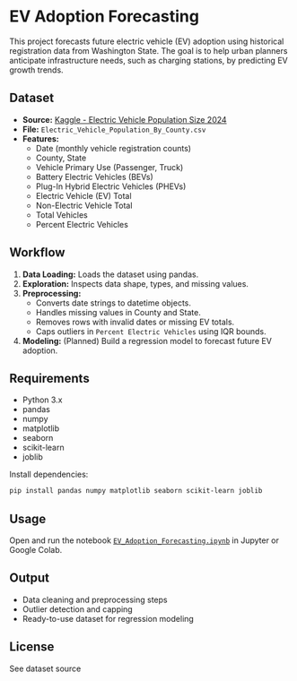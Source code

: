 # EV Adoption Forecasting

This project forecasts future electric vehicle (EV) adoption using historical registration data from Washington State. The goal is to help urban planners anticipate infrastructure needs, such as charging stations, by predicting EV growth trends.

## Dataset

- **Source:** [Kaggle - Electric Vehicle Population Size 2024](https://www.kaggle.com/datasets/sahirmaharajj/electric-vehicle-population-size-2024/data)
- **File:** `Electric_Vehicle_Population_By_County.csv`
- **Features:**
  - Date (monthly vehicle registration counts)
  - County, State
  - Vehicle Primary Use (Passenger, Truck)
  - Battery Electric Vehicles (BEVs)
  - Plug-In Hybrid Electric Vehicles (PHEVs)
  - Electric Vehicle (EV) Total
  - Non-Electric Vehicle Total
  - Total Vehicles
  - Percent Electric Vehicles

## Workflow

1. **Data Loading:** Loads the dataset using pandas.
2. **Exploration:** Inspects data shape, types, and missing values.
3. **Preprocessing:**
   - Converts date strings to datetime objects.
   - Handles missing values in County and State.
   - Removes rows with invalid dates or missing EV totals.
   - Caps outliers in `Percent Electric Vehicles` using IQR bounds.
4. **Modeling:** (Planned) Build a regression model to forecast future EV adoption.

## Requirements

- Python 3.x
- pandas
- numpy
- matplotlib
- seaborn
- scikit-learn
- joblib

Install dependencies:
```sh
pip install pandas numpy matplotlib seaborn scikit-learn joblib
```

## Usage

Open and run the notebook [`EV_Adoption_Forecasting.ipynb`](c:/Users/vikas/OneDrive/Desktop/Week_1_Ass/EV_Adoption_Forecasting.ipynb) in Jupyter or Google Colab.

## Output

- Data cleaning and preprocessing steps
- Outlier detection and capping
- Ready-to-use dataset for regression modeling

## License

See dataset source
